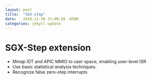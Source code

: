 ```yaml
---
layout: post
title:  "SGX-step"
date:   2018-11-30 23:00:28 -0500
categories: jekyll update
---
```


# SGX-Step extension 

* Mmap IDT and APIC MMIO to user space, enabling user-level ISR
* Use basic statistical analysis techniques.
* Recognize false zero-step interrupts 
